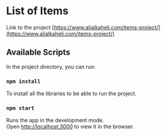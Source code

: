 # List of Items

Link to the project [https://www.alialkaheli.com/items-project/](https://www.alialkaheli.com/items-project/)

## Available Scripts

In the project directory, you can run:

### `npm install`

To install all the libraries to be able to run the project.

### `npm start`

Runs the app in the development mode.<br />
Open [http://localhost:3000](http://localhost:3000) to view it in the browser.

